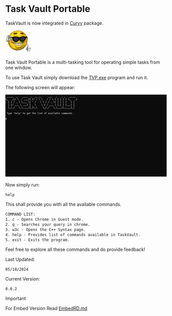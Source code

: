 # Task Vault Portable
TaskVault is now integrated in [Curvv](https://github.com/Khalid-Azmatullah/curvv) package.

<img src="lib/cool_emoji.svg" width="80">



Task Vault Portable is a multi-tasking tool for operating simple tasks from one window.

To use Task Vault simply download the [TVP.exe](TVP.exe) program and run it.

The following screen will appear:

![tvp-img](lib/task-vault-open-snapv0.0.2.png)

Now simply run:
```
help
```

This shall provide you with all the available commands.

``` 
COMMAND LIST: 
1. c - Opens Chrome in Guest mode. 
2. q - Searches your query in chrome. 
3. w3c - Opens the C++ Syntax page. 
4. help - Provides list of commands available in TaskVault. 
5. exit - Exits the program.
```

Feel free to explore all these commands and do provide feedback!

Last Updated:
```
05/10/2024
```

Current Version:
```
0.0.2
```

> [!IMPORTANT]
> For Embed Version Read [EmbedRD.md](tsv-embed/README.md)
